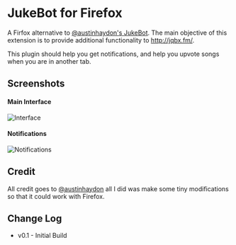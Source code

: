 # JukeBot for Firefox

A Firfox alternative to [@austinhaydon's JukeBot](https://github.com/austinhaydon/JukeBot).
The main objective of this extension is to provide additional functionality to http://jqbx.fm/.

This plugin should help you get notifications, and help you upvote songs when you are in another tab.

## Screenshots

#### Main Interface

![Interface](https://i.gyazo.com/b441db09a461dc56c0a2de6511ad01d0.png)

#### Notifications

![Notifications](https://i.gyazo.com/d848d336f07c6ee374651f675709f76e.png)


## Credit

All credit goes to [@austinhaydon](https://github.com/austinhaydon) all I did was make some tiny modifications so that it could work with Firefox.

## Change Log

- v0.1 - Initial Build

